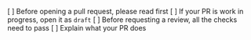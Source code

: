 [ ] Before opening a pull request, please read first
[ ] If your PR is work in progress, open it as `draft`
[ ] Before requesting a review, all the checks need to pass
[ ] Explain what your PR does
